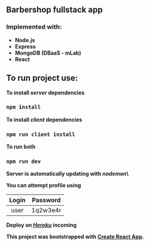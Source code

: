 ## Barbershop fullstack app
### Implemented with:
<ul>
<li><b>Node.js<b></li>
<li><b>Express<b></li>
<li><b>MongoDB (DBaaS - mLab)<b></li>
<li><b>React<b></li>
</ul>

## To run project use: 
To install <i>server</i> dependencies
### `npm install `
To install <i>client</i> dependencies
### `npm run client install `
To run both
### `npm run dev `
Server is automatically updating with <i>nodemon</i>\

You can attempt profile using

Login | Password
:---:|:---:
user | 1q2w3e4r

Deploy on <i>[Heroku](https://epam-jsbasics-project.herokuapp.com/)</i> incoming

This project was bootstrapped with [Create React App](https://github.com/facebook/create-react-app).

